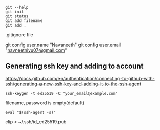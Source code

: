 ```
git --help
git init
git status
git add filename
git add .
```

.gitignore file


git config user.name "Navaneeth"
git config user.email "navneetnivu07@gmail.com"

## Generating ssh key and adding to account
https://docs.github.com/en/authentication/connecting-to-github-with-ssh/generating-a-new-ssh-key-and-adding-it-to-the-ssh-agent

```
ssh-keygen -t ed25519 -C "your_email@example.com"
```

filename, password is empty(default)

```
eval "$(ssh-agent -s)"
```

clip < ~/.ssh/id_ed25519.pub


